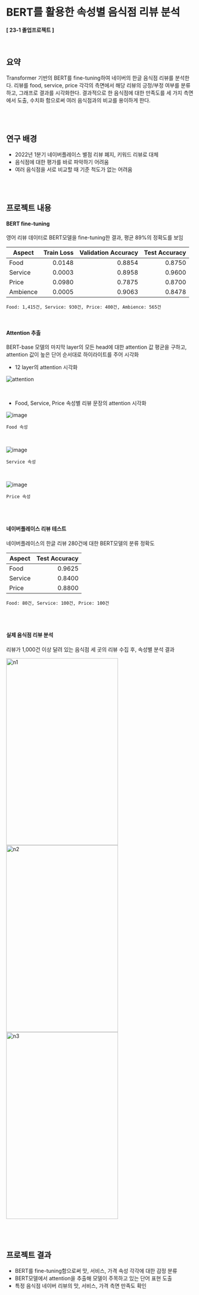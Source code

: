 # BERT를 활용한 속성별 음식점 리뷰 분석
**[ 23-1 졸업프로젝트 ]**

</br>

## 요약

Transformer 기반의 BERT를 fine-tuning하여 네이버의 한글 음식점 리뷰를 분석한다. 리뷰를 food, service, price 각각의 측면에서 해당 리뷰의 긍정/부정 여부를 분류하고, 그래프로 결과를 시각화한다. 결과적으로 한 음식점에 대한 만족도를 세 가지 측면에서 도출, 수치화 함으로써 여러 음식점과의 비교를 용이하게 한다.

</br>
</br>

## 연구 배경

- 2022년 1분기 네이버플레이스 별점 리뷰 폐지, 키워드 리뷰로 대체
- 음식점에 대한 평가를 바로 파악하기 어려움
- 여러 음식점을 서로 비교할 때 기준 척도가 없는 어려움

</br>
</br>

## 프로젝트 내용

#### BERT fine-tuning
영어 리뷰 데이터로 BERT모델을 fine-tuning한 결과, 평균 89%의 정확도를 보임

| Aspect   | Train Loss | Validation Accuracy | Test Accuracy |
|----------|------------:|---------------------:|---------------:|
| Food  | 0.0148   | 0.8854 | 0.8750 |
| Service    | 0.0003   | 0.8958 | 0.9600 |
| Price| 0.0980   | 0.7875 | 0.8700 |
| Ambience| 0.0005   | 0.9063 | 0.8478 |

`Food: 1,415건, Service: 930건, Price: 400건, Ambience: 565건`


</br>

#### Attention 추출
BERT-base 모델의 마지막 layer의 모든 head에 대한 attention 값 평균을 구하고, attention 값이 높은 단어 순서대로 하이라이트를 주어 시각화

- 12 layer의 attention 시각화

![attention](https://github.com/Eunjin3395/graduation_project/assets/114724403/39bf62d9-e242-496c-a4a4-190c58aca6fb)


</br>

- Food, Service, Price 속성별 리뷰 문장의 attention 시각화

![image](https://github.com/Eunjin3395/graduation_project/assets/114724403/9575980c-9f79-400d-91be-66df2474bc13)

`Food 속성`

</br>

![image](https://github.com/Eunjin3395/graduation_project/assets/114724403/608f1fda-5f95-4be1-879f-40d2b21d9f4f)

`Service 속성`

</br>

![image](https://github.com/Eunjin3395/graduation_project/assets/114724403/ea84d2b1-4b20-4303-919f-49ab08902959)

`Price 속성`

</br>
</br>

#### 네이버플레이스 리뷰 테스트
네이버플레이스의 한글 리뷰 280건에 대한 BERT모델의 분류 정확도

| Aspect   | Test Accuracy |
|----------|------------:|
| Food  | 0.9625   |
| Service    | 0.8400   |
| Price| 0.8800   |

`Food: 80건, Service: 100건, Price: 100건`

</br>
</br>

#### 실제 음식점 리뷰 분석
리뷰가 1,000건 이상 달려 있는 음식점 세 곳의 리뷰 수집 후, 속성별 분석 결과

<div>
<img src="https://user-images.githubusercontent.com/114724403/244861230-1dbb6129-e7e3-4466-b529-f44ab015e17b.png" alt="n1" width="300px" height="500px">
<img src="https://user-images.githubusercontent.com/114724403/244861226-ae405d2f-7610-44b7-b167-0486a730cbfb.png" alt="n2" width="300px" height="500px"></img>
<img src="https://user-images.githubusercontent.com/114724403/244861228-85a513cf-16ef-4193-9add-9a8f651fde90.png" alt="n3" width="300px" height="500px"></img>
</div>

</br>
</br>
</br>

## 프로젝트 결과

- BERT를 fine-tuning함으로써 맛, 서비스, 가격 속성 각각에 대한 감정 분류
- BERT모델에서 attention을 추출해 모델이 주목하고 있는 단어 표현 도출
- 특정 음식점 네이버 리뷰의 맛, 서비스, 가격 측면 만족도 확인
